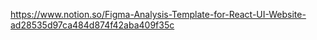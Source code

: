 https://www.notion.so/Figma-Analysis-Template-for-React-UI-Website-ad28535d97ca484d874f42aba409f35c
